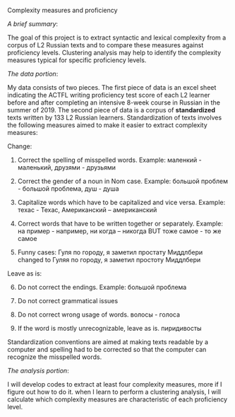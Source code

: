 Complexity measures and proficiency

*A brief summary*:

The goal of this project is to extract syntactic and lexical complexity from a corpus of L2 Russian texts and to compare these measures against proficiency levels. Clustering analysis may help to identify the complexity measures typical for specific proficiency levels.

*The data portion*:

My data consists of two pieces. The first piece of data is an excel sheet indicating the ACTFL writing proficiency test score of each L2 learner before and after completing an intensive 8-week course in Russian in the summer of 2019. The second piece of data is a corpus of **standardized** texts written by 133 L2 Russian learners. Standardization of texts involves the following measures aimed to make it easier to extract complexity measures:

Change:

1.	Correct the spelling of misspelled words. Example: маленкий - маленький, друзями - друзьями

2.	Correct the gender of a noun in Nom case. Example: большой проблем - большой проблема, душ - душа

3.	Capitalize words which have to be capitalized and vice versa. Example: техас - Техас, Американский – американский

4.	Correct words that have to be written together or separately. Example: на пример - например, ни когда – никогда BUT тоже самое - то же самое 

5.	Funny cases: Гуля по городу, я заметил простату Миддлбери changed to Гуляя по городу, я заметил простоту Миддлбери

Leave as is:

6.	Do not correct the endings. Example: большой проблема

7.	Do not correct grammatical issues

8.	Do not correct wrong usage of words. волосы - голоса

9.	If the word is mostly unrecognizable, leave as is. пиридивосты

Standardization conventions are aimed at making texts readable by a computer and spelling had to be corrected so that the computer can recognize the misspelled words. 


*The analysis portion*:

I will develop codes to extract at least four complexity measures, more if I figure out how to do it. when I learn to perform a clustering analysis, I will calculate which complexity measures are characteristic of each proficiency level. 